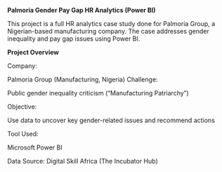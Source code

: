 **Palmoria Gender Pay Gap HR Analytics (Power BI)**

This project is a full HR analytics case study done for Palmoria Group, a Nigerian-based manufacturing company. The case addresses gender inequality and pay gap issues using Power BI.

**Project Overview**

Company: 

Palmoria Group (Manufacturing, Nigeria)
Challenge: 

Public gender inequality criticism (“Manufacturing Patriarchy”)

Objective:

Use data to uncover key gender-related issues and recommend actions

Tool Used: 

Microsoft Power BI

Data Source: Digital Skill Africa (The Incubator Hub)

